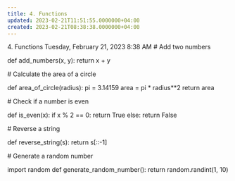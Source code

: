 ```yaml
---
title: 4. Functions
updated: 2023-02-21T11:51:55.0000000+04:00
created: 2023-02-21T08:38:38.0000000+04:00
---
```


4\. Functions
Tuesday, February 21, 2023
8:38 AM
\# Add two numbers

def add_numbers(x, y):
return x + y

\# Calculate the area of a circle

def area_of_circle(radius):
pi = 3.14159
area = pi \* radius\*\*2
return area

\# Check if a number is even

def is_even(x):
if x % 2 == 0:
return True
else:
return False

\# Reverse a string

def reverse_string(s):
return s\[::-1\]

\# Generate a random number

import random
def generate_random_number():
return random.randint(1, 10)
